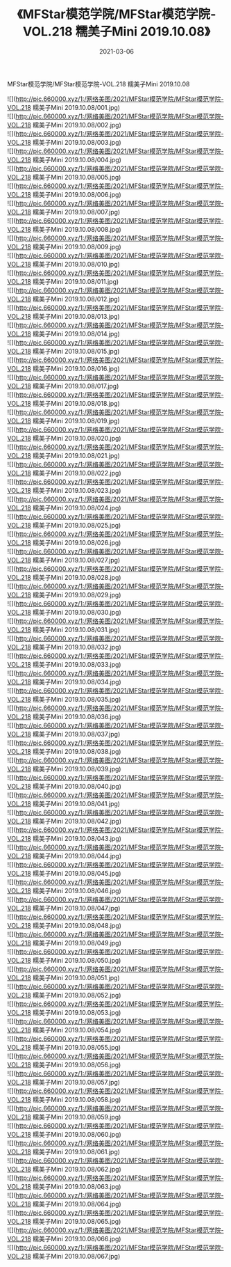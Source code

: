 ﻿---
layout: post
title:  《MFStar模范学院/MFStar模范学院-VOL.218 糯美子Mini 2019.10.08》
date:   2021-03-06
img: http://pic.660000.xyz/1:/网络美图/2021/MFStar模范学院/MFStar模范学院-VOL.218 糯美子Mini 2019.10.08/000.jpg
categories: [美女, 清纯, 唯美]
---

MFStar模范学院/MFStar模范学院-VOL.218 糯美子Mini 2019.10.08

 ![](http://pic.660000.xyz/1:/网络美图/2021/MFStar模范学院/MFStar模范学院-VOL.218 糯美子Mini 2019.10.08/001.jpg) <br>![](http://pic.660000.xyz/1:/网络美图/2021/MFStar模范学院/MFStar模范学院-VOL.218 糯美子Mini 2019.10.08/002.jpg) <br>![](http://pic.660000.xyz/1:/网络美图/2021/MFStar模范学院/MFStar模范学院-VOL.218 糯美子Mini 2019.10.08/003.jpg) <br>![](http://pic.660000.xyz/1:/网络美图/2021/MFStar模范学院/MFStar模范学院-VOL.218 糯美子Mini 2019.10.08/004.jpg) <br>![](http://pic.660000.xyz/1:/网络美图/2021/MFStar模范学院/MFStar模范学院-VOL.218 糯美子Mini 2019.10.08/005.jpg) <br>![](http://pic.660000.xyz/1:/网络美图/2021/MFStar模范学院/MFStar模范学院-VOL.218 糯美子Mini 2019.10.08/006.jpg) <br>![](http://pic.660000.xyz/1:/网络美图/2021/MFStar模范学院/MFStar模范学院-VOL.218 糯美子Mini 2019.10.08/007.jpg) <br>![](http://pic.660000.xyz/1:/网络美图/2021/MFStar模范学院/MFStar模范学院-VOL.218 糯美子Mini 2019.10.08/008.jpg) <br>![](http://pic.660000.xyz/1:/网络美图/2021/MFStar模范学院/MFStar模范学院-VOL.218 糯美子Mini 2019.10.08/009.jpg) <br>![](http://pic.660000.xyz/1:/网络美图/2021/MFStar模范学院/MFStar模范学院-VOL.218 糯美子Mini 2019.10.08/010.jpg) <br>![](http://pic.660000.xyz/1:/网络美图/2021/MFStar模范学院/MFStar模范学院-VOL.218 糯美子Mini 2019.10.08/011.jpg) <br>![](http://pic.660000.xyz/1:/网络美图/2021/MFStar模范学院/MFStar模范学院-VOL.218 糯美子Mini 2019.10.08/012.jpg) <br>![](http://pic.660000.xyz/1:/网络美图/2021/MFStar模范学院/MFStar模范学院-VOL.218 糯美子Mini 2019.10.08/013.jpg) <br>![](http://pic.660000.xyz/1:/网络美图/2021/MFStar模范学院/MFStar模范学院-VOL.218 糯美子Mini 2019.10.08/014.jpg) <br>![](http://pic.660000.xyz/1:/网络美图/2021/MFStar模范学院/MFStar模范学院-VOL.218 糯美子Mini 2019.10.08/015.jpg) <br>![](http://pic.660000.xyz/1:/网络美图/2021/MFStar模范学院/MFStar模范学院-VOL.218 糯美子Mini 2019.10.08/016.jpg) <br>![](http://pic.660000.xyz/1:/网络美图/2021/MFStar模范学院/MFStar模范学院-VOL.218 糯美子Mini 2019.10.08/017.jpg) <br>![](http://pic.660000.xyz/1:/网络美图/2021/MFStar模范学院/MFStar模范学院-VOL.218 糯美子Mini 2019.10.08/018.jpg) <br>![](http://pic.660000.xyz/1:/网络美图/2021/MFStar模范学院/MFStar模范学院-VOL.218 糯美子Mini 2019.10.08/019.jpg) <br>![](http://pic.660000.xyz/1:/网络美图/2021/MFStar模范学院/MFStar模范学院-VOL.218 糯美子Mini 2019.10.08/020.jpg) <br>![](http://pic.660000.xyz/1:/网络美图/2021/MFStar模范学院/MFStar模范学院-VOL.218 糯美子Mini 2019.10.08/021.jpg) <br>![](http://pic.660000.xyz/1:/网络美图/2021/MFStar模范学院/MFStar模范学院-VOL.218 糯美子Mini 2019.10.08/022.jpg) <br>![](http://pic.660000.xyz/1:/网络美图/2021/MFStar模范学院/MFStar模范学院-VOL.218 糯美子Mini 2019.10.08/023.jpg) <br>![](http://pic.660000.xyz/1:/网络美图/2021/MFStar模范学院/MFStar模范学院-VOL.218 糯美子Mini 2019.10.08/024.jpg) <br>![](http://pic.660000.xyz/1:/网络美图/2021/MFStar模范学院/MFStar模范学院-VOL.218 糯美子Mini 2019.10.08/025.jpg) <br>![](http://pic.660000.xyz/1:/网络美图/2021/MFStar模范学院/MFStar模范学院-VOL.218 糯美子Mini 2019.10.08/026.jpg) <br>![](http://pic.660000.xyz/1:/网络美图/2021/MFStar模范学院/MFStar模范学院-VOL.218 糯美子Mini 2019.10.08/027.jpg) <br>![](http://pic.660000.xyz/1:/网络美图/2021/MFStar模范学院/MFStar模范学院-VOL.218 糯美子Mini 2019.10.08/028.jpg) <br>![](http://pic.660000.xyz/1:/网络美图/2021/MFStar模范学院/MFStar模范学院-VOL.218 糯美子Mini 2019.10.08/029.jpg) <br>![](http://pic.660000.xyz/1:/网络美图/2021/MFStar模范学院/MFStar模范学院-VOL.218 糯美子Mini 2019.10.08/030.jpg) <br>![](http://pic.660000.xyz/1:/网络美图/2021/MFStar模范学院/MFStar模范学院-VOL.218 糯美子Mini 2019.10.08/031.jpg) <br>![](http://pic.660000.xyz/1:/网络美图/2021/MFStar模范学院/MFStar模范学院-VOL.218 糯美子Mini 2019.10.08/032.jpg) <br>![](http://pic.660000.xyz/1:/网络美图/2021/MFStar模范学院/MFStar模范学院-VOL.218 糯美子Mini 2019.10.08/033.jpg) <br>![](http://pic.660000.xyz/1:/网络美图/2021/MFStar模范学院/MFStar模范学院-VOL.218 糯美子Mini 2019.10.08/034.jpg) <br>![](http://pic.660000.xyz/1:/网络美图/2021/MFStar模范学院/MFStar模范学院-VOL.218 糯美子Mini 2019.10.08/035.jpg) <br>![](http://pic.660000.xyz/1:/网络美图/2021/MFStar模范学院/MFStar模范学院-VOL.218 糯美子Mini 2019.10.08/036.jpg) <br>![](http://pic.660000.xyz/1:/网络美图/2021/MFStar模范学院/MFStar模范学院-VOL.218 糯美子Mini 2019.10.08/037.jpg) <br>![](http://pic.660000.xyz/1:/网络美图/2021/MFStar模范学院/MFStar模范学院-VOL.218 糯美子Mini 2019.10.08/038.jpg) <br>![](http://pic.660000.xyz/1:/网络美图/2021/MFStar模范学院/MFStar模范学院-VOL.218 糯美子Mini 2019.10.08/039.jpg) <br>![](http://pic.660000.xyz/1:/网络美图/2021/MFStar模范学院/MFStar模范学院-VOL.218 糯美子Mini 2019.10.08/040.jpg) <br>![](http://pic.660000.xyz/1:/网络美图/2021/MFStar模范学院/MFStar模范学院-VOL.218 糯美子Mini 2019.10.08/041.jpg) <br>![](http://pic.660000.xyz/1:/网络美图/2021/MFStar模范学院/MFStar模范学院-VOL.218 糯美子Mini 2019.10.08/042.jpg) <br>![](http://pic.660000.xyz/1:/网络美图/2021/MFStar模范学院/MFStar模范学院-VOL.218 糯美子Mini 2019.10.08/043.jpg) <br>![](http://pic.660000.xyz/1:/网络美图/2021/MFStar模范学院/MFStar模范学院-VOL.218 糯美子Mini 2019.10.08/044.jpg) <br>![](http://pic.660000.xyz/1:/网络美图/2021/MFStar模范学院/MFStar模范学院-VOL.218 糯美子Mini 2019.10.08/045.jpg) <br>![](http://pic.660000.xyz/1:/网络美图/2021/MFStar模范学院/MFStar模范学院-VOL.218 糯美子Mini 2019.10.08/046.jpg) <br>![](http://pic.660000.xyz/1:/网络美图/2021/MFStar模范学院/MFStar模范学院-VOL.218 糯美子Mini 2019.10.08/047.jpg) <br>![](http://pic.660000.xyz/1:/网络美图/2021/MFStar模范学院/MFStar模范学院-VOL.218 糯美子Mini 2019.10.08/048.jpg) <br>![](http://pic.660000.xyz/1:/网络美图/2021/MFStar模范学院/MFStar模范学院-VOL.218 糯美子Mini 2019.10.08/049.jpg) <br>![](http://pic.660000.xyz/1:/网络美图/2021/MFStar模范学院/MFStar模范学院-VOL.218 糯美子Mini 2019.10.08/050.jpg) <br>![](http://pic.660000.xyz/1:/网络美图/2021/MFStar模范学院/MFStar模范学院-VOL.218 糯美子Mini 2019.10.08/051.jpg) <br>![](http://pic.660000.xyz/1:/网络美图/2021/MFStar模范学院/MFStar模范学院-VOL.218 糯美子Mini 2019.10.08/052.jpg) <br>![](http://pic.660000.xyz/1:/网络美图/2021/MFStar模范学院/MFStar模范学院-VOL.218 糯美子Mini 2019.10.08/053.jpg) <br>![](http://pic.660000.xyz/1:/网络美图/2021/MFStar模范学院/MFStar模范学院-VOL.218 糯美子Mini 2019.10.08/054.jpg) <br>![](http://pic.660000.xyz/1:/网络美图/2021/MFStar模范学院/MFStar模范学院-VOL.218 糯美子Mini 2019.10.08/055.jpg) <br>![](http://pic.660000.xyz/1:/网络美图/2021/MFStar模范学院/MFStar模范学院-VOL.218 糯美子Mini 2019.10.08/056.jpg) <br>![](http://pic.660000.xyz/1:/网络美图/2021/MFStar模范学院/MFStar模范学院-VOL.218 糯美子Mini 2019.10.08/057.jpg) <br>![](http://pic.660000.xyz/1:/网络美图/2021/MFStar模范学院/MFStar模范学院-VOL.218 糯美子Mini 2019.10.08/058.jpg) <br>![](http://pic.660000.xyz/1:/网络美图/2021/MFStar模范学院/MFStar模范学院-VOL.218 糯美子Mini 2019.10.08/059.jpg) <br>![](http://pic.660000.xyz/1:/网络美图/2021/MFStar模范学院/MFStar模范学院-VOL.218 糯美子Mini 2019.10.08/060.jpg) <br>![](http://pic.660000.xyz/1:/网络美图/2021/MFStar模范学院/MFStar模范学院-VOL.218 糯美子Mini 2019.10.08/061.jpg) <br>![](http://pic.660000.xyz/1:/网络美图/2021/MFStar模范学院/MFStar模范学院-VOL.218 糯美子Mini 2019.10.08/062.jpg) <br>![](http://pic.660000.xyz/1:/网络美图/2021/MFStar模范学院/MFStar模范学院-VOL.218 糯美子Mini 2019.10.08/063.jpg) <br>![](http://pic.660000.xyz/1:/网络美图/2021/MFStar模范学院/MFStar模范学院-VOL.218 糯美子Mini 2019.10.08/064.jpg) <br>![](http://pic.660000.xyz/1:/网络美图/2021/MFStar模范学院/MFStar模范学院-VOL.218 糯美子Mini 2019.10.08/065.jpg) <br>![](http://pic.660000.xyz/1:/网络美图/2021/MFStar模范学院/MFStar模范学院-VOL.218 糯美子Mini 2019.10.08/066.jpg) <br>![](http://pic.660000.xyz/1:/网络美图/2021/MFStar模范学院/MFStar模范学院-VOL.218 糯美子Mini 2019.10.08/067.jpg) <br>